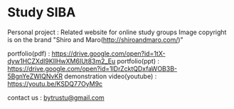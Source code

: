 # Study SIBA
Personal project : Related website for online study groups
Image copyright is on the brand "Shiro and Maro(http://shiroandmaro.com/)"

portfolio(pdf) : https://drive.google.com/open?id=1tX-dyw1HCZXdI9KllHwXM6IUt83m2_Eu
portfolio(ppt) : https://drive.google.com/open?id=1lDrZcktQDxfaWOB3B-5BgnYeZWIQNvKR
demonstration video(youtube) : https://youtu.be/KSDQ77OyM9c

contact us : bytrustu@gmail.com
